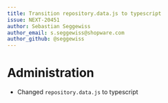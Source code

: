 ```yaml
---
title: Transition repository.data.js to typescript
issue: NEXT-20451
author: Sebastian Seggewiss
author_email: s.seggewiss@shopware.com
author_github: @seggewiss
---
```

# Administration
* Changed `repository.data.js` to typescript
